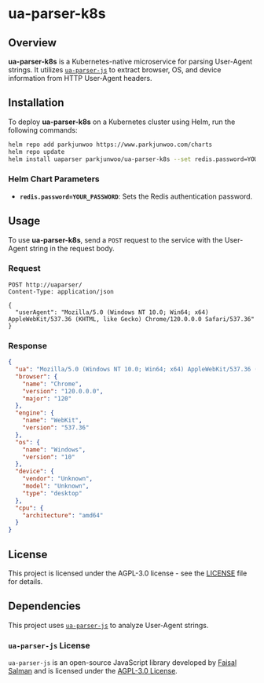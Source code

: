 # ua-parser-k8s

## Overview
**ua-parser-k8s** is a Kubernetes-native microservice for parsing User-Agent strings. It utilizes [`ua-parser-js`](https://github.com/faisalman/ua-parser-js) to extract browser, OS, and device information from HTTP User-Agent headers.

## Installation
To deploy **ua-parser-k8s** on a Kubernetes cluster using Helm, run the following commands:

```sh
helm repo add parkjunwoo https://www.parkjunwoo.com/charts
helm repo update
helm install uaparser parkjunwoo/ua-parser-k8s --set redis.password=YOUR_PASSWORD
```

### Helm Chart Parameters
- **`redis.password=YOUR_PASSWORD`**: Sets the Redis authentication password.

## Usage
To use **ua-parser-k8s**, send a `POST` request to the service with the User-Agent string in the request body.

### **Request**
```http
POST http://uaparser/
Content-Type: application/json

{
  "userAgent": "Mozilla/5.0 (Windows NT 10.0; Win64; x64) AppleWebKit/537.36 (KHTML, like Gecko) Chrome/120.0.0.0 Safari/537.36"
}
```

### **Response**
```json
{
  "ua": "Mozilla/5.0 (Windows NT 10.0; Win64; x64) AppleWebKit/537.36 (KHTML, like Gecko) Chrome/120.0.0.0 Safari/537.36",
  "browser": {
    "name": "Chrome",
    "version": "120.0.0.0",
    "major": "120"
  },
  "engine": {
    "name": "WebKit",
    "version": "537.36"
  },
  "os": {
    "name": "Windows",
    "version": "10"
  },
  "device": {
    "vendor": "Unknown",
    "model": "Unknown",
    "type": "desktop"
  },
  "cpu": {
    "architecture": "amd64"
  }
}
```

## License
This project is licensed under the AGPL-3.0 license - see the [LICENSE](LICENSE) file for details.

## Dependencies
This project uses [`ua-parser-js`](https://github.com/faisalman/ua-parser-js) to analyze User-Agent strings.

### `ua-parser-js` License
`ua-parser-js` is an open-source JavaScript library developed by [Faisal Salman](https://github.com/faisalman) and is licensed under the [AGPL-3.0 License](https://github.com/faisalman/ua-parser-js/blob/master/LICENSE.md).
